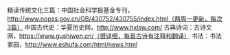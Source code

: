 精读传统文化三篇：中国社会科学报基金专刊，http://www.nopss.gov.cn/GB/430752/430755/index.html（两周一更新，每次3篇）
中国古代史：华夏历史网，http://www.hxlsw.com/
古典诗词：古诗文网，https://www.gushiwen.cn/（很详细，每首古诗有注释和翻译）
书法：书法家园，http://www.eshufa.com/html/news.html
